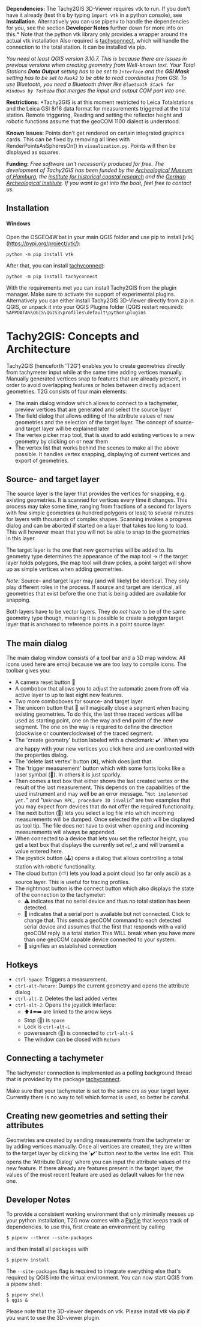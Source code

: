 **Dependencies:** The Tachy2GIS 3D-Viewer requires vtk to run. If you don't have it already (test this by typing `import vtk` in a python console), see **Installation**. Alternatively you can use pipenv to handle the dependencies for you, see the section **Developer Notes** further down for more info on this.* Note that the python vtk library only provides a wrapper around the actual vtk installation Also required is [tachyconnect](https://github.com/gbv/tachyconnect), which will handle the connection to the total station. It can be installed via pip.

*You need at least QGIS version 3.10.7. This is because there are issues in previous versions when creating geometry from Well-known text. Your Total Stations **Data Output** setting has to be set to `Interface` and the **GSI Mask** setting has to be set to `Mask2` to be able to read coordinates from GSI. To use Bluetooth, you need a Bluetooth driver like `Bluetooth Stack for Windows by Toshiba` that merges the input and output COM port into one.*

**Restrictions:**
*Tachy2GIS is at this moment restricted to Leica Totalstations and the Leica GSI 8/16 data format for measurements triggered at the total station. Remote triggering, Reading and setting the reflector height and robotic functions assume that the geoCOM 1100 dialect is understood. 

**Known Issues:** Points don't get rendered on certain integrated graphics cards. This can be fixed by removing all lines with RenderPointsAsSpheresOn() in `visualization.py`. Points will then be displayed as squares.

**Funding:** *Free software isn't necessarily produced for free. The development of Tachy2GIS has been funded by the [Archeological Museum of Hamburg](https://amh.de/), the [institute for historical coastal research](https://nihk.de/) and the [German Archeological Institute](https://www.dainst.org/). If you want to get into the boat, feel free to contact us.*

## Installation

#### Windows

Open the OSGEO4W.bat in your main QGIS folder and use pip to install [vtk] (https://pypi.org/project/vtk/):

`python -m pip install vtk` 

After that, you can install [tachyconnect](https://pypi.org/project/tachyconnect/):

`python -m pip install tachyconnect` 

With the requirements met you can install Tachy2GIS from the plugin manager. Make sure to activate the support of experimental plugins. Alternatively you can either install Tachy2GIS 3D-Viewer directly from zip in QGIS, or unpack it into your QGIS Plugins folder (QGIS restart required): `%APPDATA%\QGIS\QGIS3\profiles\default\python\plugins`

# Tachy2GIS: Concepts and Architecture

Tachy2GIS (henceforth 'T2G') enables you to create geometries directly from tachymeter input while at the same time adding vertices manually. Manually generated vertices snap to features that are already present, in order to avoid overlapping features or holes between directly adjacent geometries. T2G consists of four main elements:

*   The main dialog window which allows to connect to a tachymeter, preview vertices that are generated and select the source layer
*   The field dialog that allows editing of the attribute values of new geometries and the selection of the target layer. The concept of source- and target layer will be explained later
*   The vertex picker map tool, that is used to add existing vertices to a new geometry by clicking on or near them
*   The vertex list that works behind the scenes to make all the above possible. It handles vertex snapping, displaying of current vertices and export of geometries.

## Source- and target layer

The source layer is the layer that provides the vertices for snapping, e.g. existing geometries. It is scanned for vertices every time it changes. This process may take some time, ranging from fractions of a second for layers with few simple geometries (a hundred polygons or less) to several minutes for layers with thousands of complex shapes. Scanning invokes a progress dialog and can be aborted if started on a layer that takes too long to load. This will however mean that you will not be able to snap to the geometries in this layer.

The target layer is the one that new geometries will be added to. Its geometry type determines the appearance of the map tool -> if the target layer holds polygons, the map tool will draw polies, a point target will show up as simple vertices when adding geometries.

*Note:* Source- and target layer may (and will likely) be identical. They only play different roles in the process. If source and target are identical, all geometries that exist before the one that is being added are available for snapping.

Both layers have to be vector layers. They do _not_ have to be of the same geometry type though, meaning it is possible to create a polygon target layer that is anchored to reference points in a point source layer.

## The main dialog

The main dialog window consists of a tool bar and a 3D map window. All icons used here are emoji because we are too lazy to compile icons. The toolbar gives you:

* A camera reset button 🎦
* A combobox that allows you to adjust the automatic zoom from off via active layer to up to last eight new features.
* Two more comboboxes for source- and target layer.
* The unicorn button that 🦄 will magically close a segment when tracing existing geometries. To do this, the last three traced vertices will be used as starting point, one on the way and end point of the new segment. The one on the way is required to define the direction (clockwise or counterclockwise) of the traced segment.
* The 'create geometry' button labeled with a checkmark: ✔️. When you are happy with your new vertices you click here and are confronted with the properties dialog.
* The 'delete last vertex' button (❌), which does just that.
* The 'trigger measurement' button which with some fonts looks like a laser symbol (🎇). In others it is just sparkly.
* Then comes a text box that either shows the last created vertex or the result of the last measurement. This depends on the capabilities of the used instrument and may well be an error message. "`Not implemented yet.`" and "`Unknown RPC, procedure ID invalid`" are two examples that you may expect from devices that do not offer the required functionality.
* The next button (📜) lets you select a log file into which incoming measurements will be dumped. Once selected the path will be displayed as tool tip. The file does not have to exist when opening and incoming measurements will always be appended.
* When connected to a device that lets you set the reflector height, you get a text box that displays the currently set ref_z and will transmit a value entered here.
* The joystick button (🕹) opens a dialog that allows controlling a total station with robotic functionality.
* The cloud button (⛅) lets you load a point cloud (so far only ascii) as a source layer. This is useful for tracing profiles.
* The rightmost button is the connect button which also displays the state of the connection to the tachymeter:
  * ⚠️ indicates that no serial device and thus no total station has been detected.
  * 🔌 indicates that a serial port is available but not connected. Click to change that. This sends a geoCOM command to each detected serial device and assumes that the first that responds with a valid geoCOM reply is a total station.This WILL break when you have more than one geoCOM capable device connected to your system.
  * 🔗 signifies an established connection


## Hotkeys

- `ctrl-Space`: Triggers a measurement.
- `ctrl-alt-Return`: Dumps the current geometry and opens the attribute dialog
- `ctrl-alt-Z`: Deletes the last added vertex
- `ctrl-alt-J`: Opens the joystick interface:
  - ⬆️⬇️⬅️➡️ are linked to the arrow keys
  - Stop (🛑) is `space`
  - Lock is `ctrl-alt-L`
  - powersearch (🤖) is connected to `ctrl-alt-S`
  - The window can be closed with `Return`


## Connecting a tachymeter

The tachymeter connection is implemented as a polling background thread that is provided by the package [tachyconnect](https://pypi.org/project/tachyconnect/). 

Make sure that your tachymeter is set to the same crs as your target layer. Currently there is no way to tell which format is used, so better be careful.

## Creating new geometries and setting their attributes

Geometries are created by sending measurements from the tachymeter or by adding vertices manually. Once all vertices are created, they are written to the target layer by clicking the '✔️' button next to the vertex line edit. This opens the 'Attribute Dialog' where you can input the attribute values of the new feature. If there already are features present in the target layer, the values of the most recent feature are used as default values for the new one. 


## Developer Notes

To provide a consistent working environment that only minimally messes up your python installation, T2G now comes with a [Pipfile](https://github.com/pypa/pipenv) that keeps track of dependencies.  to use this, first create an environment by calling

`$ pipenv --three --site-packages`

and then install all packages with

`$ pipenv install`

The `--site-packages` flag is required to integrate everything else that's required by QGIS into the virtual environment. You can now start QGIS from a pipenv shell:

```
$ pipenv shell
$ qgis &
```

Please note that the 3D-viewer depends on vtk. Please install vtk via pip if you want to use the 3D-viewer plugin.

